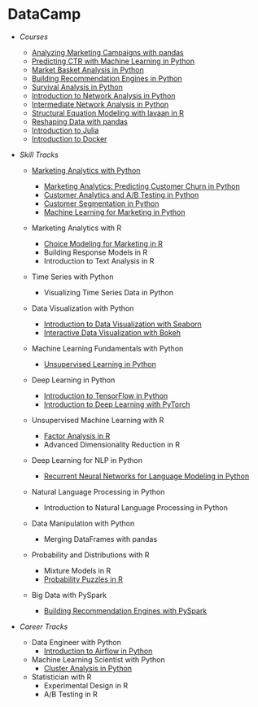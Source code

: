 # DataCamp

* *Courses*

  * [Analyzing Marketing Campaigns with pandas](https://www.datacamp.com/statement-of-accomplishment/course/3c5b9f2a31cd34db107edf6d0468c614d8295939)
  * [Predicting CTR with Machine Learning in Python](https://www.datacamp.com/statement-of-accomplishment/course/e51f8f104ecebfdc593a4c3765d1b2c62d24195b)
  * [Market Basket Analysis in Python](https://www.datacamp.com/statement-of-accomplishment/course/6f77178e3d7ba82230f39707e3529022d1cf9884)
  * [Building Recommendation Engines in Python](https://www.datacamp.com/statement-of-accomplishment/course/2dbe8952edbbf2c6a0269ace339c6d0ec5d30bdb)
  * [Survival Analysis in Python](https://www.datacamp.com/statement-of-accomplishment/course/28355841d003eab3422b48f0029e571b5b108a43)
  * [Introduction to Network Analysis in Python](https://www.datacamp.com/statement-of-accomplishment/course/150b241e8a42841651d416adeb0e28783f32d277)
  * [Intermediate Network Analysis in Python](https://www.datacamp.com/statement-of-accomplishment/course/be0e08e1cff45979226890c0f0225fc612725ad2)
  * [Structural Equation Modeling with lavaan in R](https://www.datacamp.com/statement-of-accomplishment/course/d280773a8d40045cee012ac43a64fc780fef5241)
  * [Reshaping Data with pandas](https://www.datacamp.com/statement-of-accomplishment/course/94923919a61de57ce8a1cfce5bb8e411fa60ac49)
  * [Introduction to Julia](https://www.datacamp.com/statement-of-accomplishment/course/604bbfa3e753a729c972c9b1570e75e1a16e6674)
  * [Introduction to Docker](https://www.datacamp.com/statement-of-accomplishment/course/5fa3e915ff66a7be24b15a3bd76d91dcbb86305b)

* *Skill Tracks*

  * [Marketing Analytics with Python](https://www.datacamp.com/statement-of-accomplishment/track/e4237897b7eaa95b81f517c4e823ffcd9fd5da20)
    * [Marketing Analytics: Predicting Customer Churn in Python](https://www.datacamp.com/statement-of-accomplishment/course/b139c5e37cb90da701d4cae269f9a1b236b3a251)
    * [Customer Analytics and A/B Testing in Python](https://www.datacamp.com/statement-of-accomplishment/course/29c7a3e419748c264f5b3c5a35b676b795aec6d4)
    * [Customer Segmentation in Python](https://www.datacamp.com/statement-of-accomplishment/course/96cc13a2329ae6d1af60e3ef3449c02a012f0e4c)
    * [Machine Learning for Marketing in Python](https://www.datacamp.com/statement-of-accomplishment/course/6b3ca04ef97f927bdd7f14af84ed31cd9db70239)

  * Marketing Analytics with R
    * [Choice Modeling for Marketing in R](https://www.datacamp.com/statement-of-accomplishment/course/01850e954b7c582c50076a534e24ec79c6936a28)
    * Building Response Models in R
    * Introduction to Text Analysis in R
    
  * Time Series with Python
    * Visualizing Time Series Data in Python

  * Data Visualization with Python 
    * [Introduction to Data Visualization with Seaborn](https://www.datacamp.com/statement-of-accomplishment/course/df274a6e31bd48163894a7ed27927c57ed838792)
    * [Interactive Data Visualization with Bokeh](https://www.datacamp.com/statement-of-accomplishment/course/b0a4c32246b8ed8746a09de1a761723a2911feb9)

  * Machine Learning Fundamentals with Python
    * [Unsupervised Learning in Python](https://www.datacamp.com/statement-of-accomplishment/course/32af9db2e5457b027046073a0d44b0cc6061f8a1)

  * Deep Learning in Python  
    * [Introduction to TensorFlow in Python](https://www.datacamp.com/statement-of-accomplishment/course/3f9779dd240b10101b2577d3ae7f0d208faf9a8c)
    * [Introduction to Deep Learning with PyTorch](https://www.datacamp.com/statement-of-accomplishment/course/dbd12d2a5f8419b55ee7f15f6eaf6a630adc06c9)

  * Unsupervised Machine Learning with R
    * [Factor Analysis in R](https://www.datacamp.com/statement-of-accomplishment/course/5a7c333de0b19a357524dcd3e9846184b2da8ff1)
    * Advanced Dimensionality Reduction in R

  * Deep Learning for NLP in Python
    * [Recurrent Neural Networks for Language Modeling in Python](https://www.datacamp.com/statement-of-accomplishment/course/af29cc6201c32352ea91f9a3f8390f85202c2882)
    
  * Natural Language Processing in Python
    * Introduction to Natural Language Processing in Python

  * Data Manipulation with Python
    * Merging DataFrames with pandas
    
  * Probability and Distributions with R
    * Mixture Models in R
    * [Probability Puzzles in R](https://www.datacamp.com/statement-of-accomplishment/course/cb3768b6336ae0c57c3fda71be894127a00631a6)
    
  * Big Data with PySpark
    * [Building Recommendation Engines with PySpark](https://www.datacamp.com/statement-of-accomplishment/course/83a6591db48ea44602bb7d08502fad1c67ebca12)

* *Career Tracks*
  * Data Engineer with Python
    * [Introduction to Airflow in Python](https://www.datacamp.com/statement-of-accomplishment/course/c669f0cd95ad3931024d102a5a94036980e1d8b9)
  * Machine Learning Scientist with Python
    * [Cluster Analysis in Python](https://www.datacamp.com/statement-of-accomplishment/course/43782b5bd0b5a36f80bc5096141ca383b187c0b2)
  * Statistician with R
    * Experimental Design in R
    * A/B Testing in R

